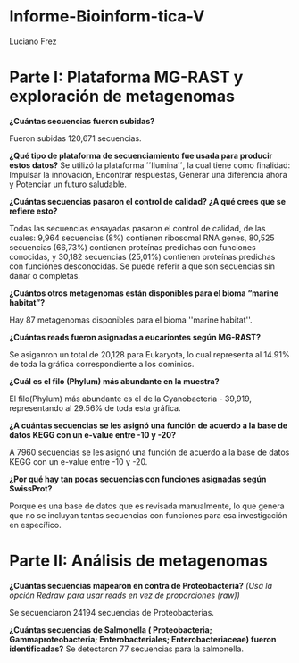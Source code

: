 # Informe-Bioinform-tica-V
Luciano Frez

# **Parte I:** Plataforma MG-RAST y exploración de metagenomas

**¿Cuántas secuencias fueron subidas?**

Fueron subidas 120,671 secuencias.

**¿Qué tipo de plataforma de secuenciamiento fue usada para producir estos datos?**
Se utilizó la plataforma ´´Ilumina´´, la cual tiene como finalidad: Impulsar la innovación, Encontrar respuestas, Generar una diferencia ahora y Potenciar un futuro saludable.

**¿Cuántas secuencias pasaron el control de calidad? ¿A qué crees que se refiere esto?**

Todas las secuencias ensayadas pasaron el control de calidad, de las cuales: 9,964 secuencias (8%) contienen ribosomal RNA genes, 80,525 secuencias (66,73%) contienen proteínas predichas con funciones conocidas, y 30,182 secuencias (25,01%) contienen proteínas predichas con funciónes desconocidas. Se puede referir a que son secuencias sin dañar o completas. 

**¿Cuántos otros metagenomas están disponibles para el bioma “marine habitat”?**

Hay 87 metagenomas disponibles para el bioma ''marine habitat''.

**¿Cuántas reads fueron asignadas a eucariontes según MG-RAST?**

Se asiganron un total de 20,128 para Eukaryota, lo cual representa al 14.91% de toda la gráfica correspondiente a los dominios.

**¿Cuál es el filo (Phylum) más abundante en la muestra?**

El filo(Phylum) más abundante es el de la Cyanobacteria - 39,919, representando al 29.56% de toda esta gráfica.

**¿A cuántas secuencias se les asignó una función de acuerdo a la base de datos KEGG con un e-value entre -10 y -20?**

A 7960 secuencias se les asignó una función de acuerdo a la base de datos KEGG con un e-value entre -10 y -20.

**¿Por qué hay tan pocas secuencias con funciones asignadas según SwissProt?**

Porque es una base de datos que es revisada manualmente, lo que genera que no se incluyan tantas secuencias con funciones para esa investigación en específico.

# **Parte II:** Análisis de metagenomas

**¿Cuántas secuencias mapearon en contra de Proteobacteria?** *(Usa la opción Redraw para usar reads en vez de proporciones (raw))* 

Se secuenciaron 24194 secuencias de Proteobacterias.

**¿Cuántas secuencias de Salmonella ( Proteobacteria; Gammaproteobacteria; Enterobacteriales; Enterobacteriaceae) fueron identificadas?**
Se detectaron 77 secuencias para la salmonella.

